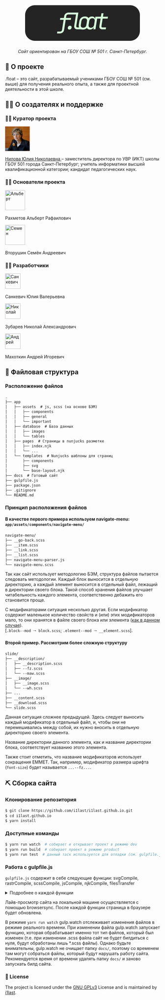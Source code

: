<h1 align="center"><img src="./.github/assets/logo-text.svg"></h1>
<p align="center">
  <i align="center">
    Сайт ориентирован на ГБОУ СОШ № 501 г. Санкт-Петербург.
  </i>
</p>


<h2>👀 О проекте</h2>
<p>
  .float – это сайт, разрабатываемый учениками ГБОУ СОШ № 501 (см. выше)
  для получения реального опыта, а также для проектной
  деятельности в этой школе.
</p>

<h2>🙋‍♂️ О создателях и поддержке</h2>
<h3>🧙‍♂️ Куратор проекта</h3>
<div>
  <a href="http://www.kirov.spb.ru/sc/501/index.php?option=com_contact&task=view&contact_id=7&Itemid=30">
    <img src="./.github/assets/supervisor.png" title="Нилова Юлия Николаевна" width="80" height="80">
  </a>
  <p>
    <a href="http://www.kirov.spb.ru/sc/501/index.php?option=com_contact&task=view&contact_id=7&Itemid=30">
      Нилова Юлия Николаевна
    </a>
    &#8211; заместитель директора по УВР (ИКТ)
    школы ГБОУ 501 города Санкт-Петербург; учитель информатики высшей
    квалификационной категории; кандидат педагогических наук.
  </p>
</div>


<h3>🧑‍🦽 Основатели проекта</h3>
<div>
  <a href="https://github.com/i1last">
    <img src="https://avatars.githubusercontent.com/u/90155905?v=4" title="Альберт" width="65" height="65">
  </a>
  <p>Рахметов Альберт Рафаилович</p>
</div>
<div>
  <a href="https://github.com/Semvt">
    <img src="https://avatars.githubusercontent.com/u/93983380?v=4" title="Семен" width="65" height="65">
  </a>
  <p>Вторушин Семён Андреевич</p>
</div>


<h3>👨‍🦯 Разработчики</h3>
<div>
  <a href="#!">
    <img src="https://img.freepik.com/premium-photo/happy-cute-tabby-grey-cat-jumping-on-isolated-solid-background_516484-1242.jpg" title="Санкевич" width="50" height="50">
  </a>
  <p>Санкевич Юлия Валерьевна</p>
</div>
<div>
  <a href="https://github.com/GAY-SLAVE">
    <img src="https://avatars.githubusercontent.com/u/134802217?v=4" title="Николай" width="50" height="50">
  </a>
  <p>Зубарев Николай Александрович</p>
</div>
<div>
  <a href="https://github.com/andrix7777777">
    <img src="https://avatars.githubusercontent.com/u/71929141?v=4" title="Андрей" width="50" height="50">
  </a>
  <p>Махоткин Андрей Игоревич</p>
</div>

<h2>📂 Файловая структура</h2>
<h3>Расположение файлов</h3>

```
.
├── app
│   ├── assets  # js, scss (на основе БЭМ)
│   │   ├── components
│   │   ├── general
│   │   └── important
│   ├── database  # База данных
│   │   ├── images
│   │   └── tables
│   ├── pages  # Страницы в nunjucks разметке
│   │   ├── index.njk
│   │   └── ...
│   └── templates  # Nunjucks шаблоны для страниц
│       ├── components
│       ├── svg
│       └── base-layout.njk
├── docs  # Готовый сайт
├── gulpfile.js
├── package.json
├── .gitignore
└── README.md
```

<h3>Принцип расположения файлов</h3>
<h4>В качестве первого примера используем navigate-menu: <code>app/assets/components/navigate-menu/</code></h4>

```
navigate-menu/
├── __go-back.scss
├── __item.scss
├── __link.scss
├── __list.scss
├── navigate-menu-parser.js
└── navigate-menu.scss
```
<p>
  Так как сайт использует методологию БЭМ, структура файлов
  пытается следовать методологии. Каждый блок выносится в
  отдельную директорию, а каждый элемент выносится в отдельный
  файл, лежащий в директории своего блока. Такой способ хранения
  файлов улучшает читабельность каждого элемента, соответственно
  дебажить его становится проще.
</p>
<p>
  С модификаторами ситуация несколько другая. Если модификатор
  содержит маленькое количество свойств и (или) этих модификаторов
  мало, то они хранятся в файле своего блока или элемента
  (<a href="./app/assets/components/navigate-menu/navigate-menu.scss">как в данном случае</a>).
  <br>
  [<code>.block--mod &#129042; block.scss</code>;
  <code>.element--mod &#129042; __element.scss</code>].
</p>

<h4>Второй пример. Рассмотрим более сложную структуру</h4>

```
slide/
├── __description/
│   ├── __description.scss
│   ├── --fz.scss
│   └── --maw.scss
├── __image/
│   ├── __image.scss
│   └── --wh.scss
├── ...
├── __content.scss
├── __download.scss
└── slide.scss
```
<p>
  Данная ситуация сложнее предыдущей. Здесь следует выносить
  каждый модификатор в отдельный файл, и, чтобы они не
  перемешивались между собой, их нужно вносить в отдельную
  директорию своего элемента.
</p>
<p>
  Название директории данного элемента, как и название
  директории блока, соответствует названию этого элемента.
</p>
<p>
  Также стоит отметить, что название модификаторов использует
  сокращения EMMET. Так, например, модификатор размера шрифта
  (<code>font-size</code>) будет называется <code>...--fz...</code>.
</p>

<h2>⛏️ Сборка сайта</h2>
<h3>Клонирование репозитория</h3>

```sh
$ git clone https://github.com/i1last/i1last.github.io.git
$ cd i1last.github.io
$ yarn install
```

<h3>Доступные команды</h3>

```sh
$ yarn run watch  # собирает и открывает проект в режиме dev
$ yarn run build  # собирает проект в режиме product
$ yarn run test  # данный таск используется для отладки (см. gulpfile.js)
```
<h3>Работа с gulpfile.js</h3>
<p>
  <code>gulpfile.js</code> содержит в себе следующие функции:
  svgCompile, rastrCompile, scssCompile, jsCompile,
  njkCompile, filesTransfer
</p>
<details><summary>Подробнее о каждой функции</summary>
    <ol>
    <li><code>svgCompile</code> &#8211; берет все *.svg из <code>app/database/pages/**</code>, сжимает, и возвращает в <code>docs/database/pages/</code> (директории-родители сохраняются).</li>
    <li><code>rastrCompile</code> &#8211; берет все файлы (*.*) из <code>app/database/images/**</code>, сжимает, и возвращает в <code>docs/database/images/</code> (директории-родители сохраняются).</li>
    <li><code>scssCompile</code> &#8211; в первую очередь берет все *.scss из <code>app/assets/important/*</code>, а после остальные из <code>app/assets/**</code>, компилирует и возвращает файлом <code>main.min.css</code> вместе с sourcemap в <code>docs/assets/css/</code></li>
    <li><code>jsCompile</code> &#8211; берет все *.js из <code>app/assets/**</code>, преобразовывает (без конкатенации в один файл) и возвращает их в <code>docs/assets/js/</code> (директории-родители НЕ сохраняются). Каждый файл возвращается вместе со своим sourcemap.</li>
    <li><code>njkCompile</code> &#8211; берет все *.njk из <code>app/pages/**</code>, преобразовывает и возвращает их в <code>docs/</code> (директории-родители сохраняются).</li>
    <li><code>filesTransfer</code> &#8211; берет все файлы из <code>app/pages/**</code> и <code>app/database*/**</code> (кроме *.njk, *.js и *.scss) и возвращает их в <code>docs/</code> (директории-родители сохраняются).</li>
    </ol>
</details>
<p>
  Лайв-просмотр сайта на локальной машине осуществляется с
  помощью browsersync. После каждой функции страница в
  браузере будет обновлена.
</p>
<p>
  В режиме <code>yarn run watch</code> gulp.watch отслеживает
  изменения файлов в режиме реального времени. При изменении
  файла gulp.watch запускает функцию, которая обрабатывает
  именно тот тип файлов, который был изменен (т.е. при изменении
  .scss файла сайт не будет билдиться с нуля, будут обработаны
  лишь *.scss файлы). Однако будьте внимательны, gulp.watch
  не очищает папку <code>docs/</code>, поэтому со временем там
  могут собраться файлы, который будут нарушать работу сайта.
  Рекомендуется время от времени удалять папку <code>docs/</code>
  и заново запускать билд сайта.

</p>
<h3>📃 License</h3>
<p>
  The project is licensed under the
  <a href="https://github.com/i1last/i1last.github.io/blob/main/LICENSE">GNU GPLv3</a>
  License and is maintained by
  <a href="https://github.com/i1last">i1last</a>.
</p>
